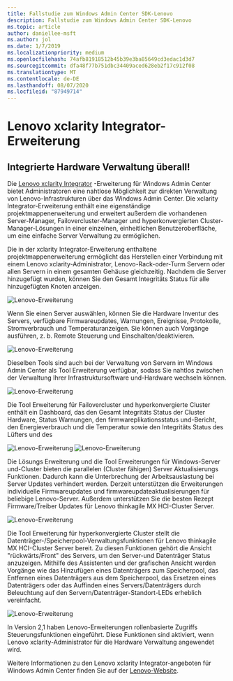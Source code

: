 ```yaml
---
title: Fallstudie zum Windows Admin Center SDK-Lenovo
description: Fallstudie zum Windows Admin Center SDK-Lenovo
ms.topic: article
author: daniellee-msft
ms.author: jol
ms.date: 1/7/2019
ms.localizationpriority: medium
ms.openlocfilehash: 74afb81918512b45b39e3ba85649cd3edac1d3d7
ms.sourcegitcommit: dfa48f77b751dbc34409aced628eb2f17c912f08
ms.translationtype: MT
ms.contentlocale: de-DE
ms.lasthandoff: 08/07/2020
ms.locfileid: "87949714"
---
```

# <a name="lenovo-xclarity-integrator-extension"></a>Lenovo xclarity Integrator-Erweiterung

## <a name="integrated-hardware-management-everywhere"></a>Integrierte Hardware Verwaltung überall!

Die [Lenovo xclarity Integrator](https://www.lenovo.com/us/en/data-center/software/systems-management/XClarity-Integrator/p/WMD00000370) -Erweiterung für Windows Admin Center bietet Administratoren eine nahtlose Möglichkeit zur direkten Verwaltung von Lenovo-Infrastrukturen über das Windows Admin Center. Die xclarity Integrator-Erweiterung enthält eine eigenständige projektmappenerweiterung und erweitert außerdem die vorhandenen Server-Manager, Failovercluster-Manager und hyperkonvergierten Cluster-Manager-Lösungen in einer einzelnen, einheitlichen Benutzeroberfläche, um eine einfache Server Verwaltung zu ermöglichen.

Die in der xclarity Integrator-Erweiterung enthaltene projektmappenerweiterung ermöglicht das Herstellen einer Verbindung mit einem Lenovo xclarity-Administrator, Lenovo-Rack-oder-Turm Servern oder allen Servern in einem gesamten Gehäuse gleichzeitig. Nachdem die Server hinzugefügt wurden, können Sie den Gesamt Integritäts Status für alle hinzugefügten Knoten anzeigen.

![Lenovo-Erweiterung](../../media/extend-case-study-lenovo/lenovo-1.png)

Wenn Sie einen Server auswählen, können Sie die Hardware Inventur des Servers, verfügbare Firmwareupdates, Warnungen, Ereignisse, Protokolle, Stromverbrauch und Temperaturanzeigen. Sie können auch Vorgänge ausführen, z. b. Remote Steuerung und Einschalten/deaktivieren.

![Lenovo-Erweiterung](../../media/extend-case-study-lenovo/lenovo-2.png)

Dieselben Tools sind auch bei der Verwaltung von Servern im Windows Admin Center als Tool Erweiterung verfügbar, sodass Sie nahtlos zwischen der Verwaltung Ihrer Infrastruktursoftware und-Hardware wechseln können.

![Lenovo-Erweiterung](../../media/extend-case-study-lenovo/lenovo-3.png)

Die Tool Erweiterung für Failovercluster und hyperkonvergierte Cluster enthält ein Dashboard, das den Gesamt Integritäts Status der Cluster Hardware, Status Warnungen, den firmwareplikationsstatus und-Bericht, den Energieverbrauch und die Temperatur sowie den Integritäts Status des Lüfters und des

![Lenovo-Erweiterung ](../../media/extend-case-study-lenovo/lenovo-4.png)
 ![ Lenovo-Erweiterung](../../media/extend-case-study-lenovo/lenovo-5.png)

Die Lösungs Erweiterung und die Tool Erweiterungen für Windows-Server und-Cluster bieten die parallelen (Cluster fähigen) Server Aktualisierungs Funktionen. Dadurch kann die Unterbrechung der Arbeitsauslastung bei Server Updates verhindert werden. Derzeit unterstützen die Erweiterungen individuelle Firmwareupdates und firmwareupdateaktualisierungen für beliebige Lenovo-Server. Außerdem unterstützen Sie die besten Rezept Firmware/Treiber Updates für Lenovo thinkagile MX HCI-Cluster Server.

![Lenovo-Erweiterung](../../media/extend-case-study-lenovo/lenovo-6-fwupdate.png)

Die Tool Erweiterung für hyperkonvergierte Cluster stellt die Datenträger-/Speicherpool-Verwaltungsfunktionen für Lenovo thinkagile MX HCI-Cluster Server bereit. Zu diesen Funktionen gehört die Ansicht "rückwärts/Front" des Servers, um den Server-und Datenträger Status anzuzeigen. Mithilfe des Assistenten und der grafischen Ansicht werden Vorgänge wie das Hinzufügen eines Datenträgers zum Speicherpool, das Entfernen eines Datenträgers aus dem Speicherpool, das Ersetzen eines Datenträgers oder das Auffinden eines Servers/Datenträgers durch Beleuchtung auf den Servern/Datenträger-Standort-LEDs erheblich vereinfacht.

![Lenovo-Erweiterung](../../media/extend-case-study-lenovo/lenovo-7-diskmgr.png)

In Version 2,1 haben Lenovo-Erweiterungen rollenbasierte Zugriffs Steuerungsfunktionen eingeführt. Diese Funktionen sind aktiviert, wenn Lenovo xclarity-Administrator für die Hardware Verwaltung angewendet wird.

Weitere Informationen zu den Lenovo xclarity Integrator-angeboten für Windows Admin Center finden Sie auf der [Lenovo-Website](https://support.lenovo.com/us/en/solutions/ht507549).
